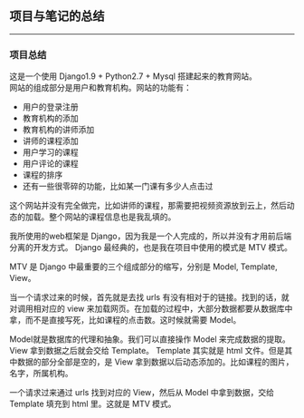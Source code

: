 ## 项目与笔记的总结
---
### 项目总结
这是一个使用 Django1.9 + Python2.7 + Mysql 搭建起来的教育网站。  
网站的组成部分是用户和教育机构。网站的功能有：
- 用户的登录注册
- 教育机构的添加
- 教育机构的讲师添加
- 讲师的课程添加
- 用户学习的课程
- 用户评论的课程
- 课程的排序
- 还有一些很零碎的功能，比如某一门课有多少人点击过

这个网站并没有完全做完，比如讲师的课程，那需要把视频资源放到云上，然后动态的加载。整个网站的课程信息也是我乱填的。

我所使用的web框架是 Django，因为我是一个人完成的，所以并没有才用前后端分离的开发方式。
Django 最经典的，也是我在项目中使用的模式是 MTV 模式。

MTV 是 Django 中最重要的三个组成部分的缩写，分别是 Model, Template, View。

当一个请求过来的时候，首先就是去找 urls 有没有相对于的链接。找到的话，就对调用相对应的 view 来加载网页。在加载的过程中，大部分数据都要从数据库中拿，而不是直接写死，比如课程的点击数。这时候就需要 Model。

Model就是数据库的代理和抽象。我们可以直接操作 Model 来完成数据的提取。View 拿到数据之后就会交给 Template。 Template 其实就是 html 文件。但是其中数据的部分全部是空的，是 View 拿到数据以后动态添加的。比如课程的图片，名字，所属机构。

一个请求过来通过 urls 找到对应的 View，然后从 Model 中拿到数据，交给 Template 填充到 html 里。这就是 MTV 模式。
